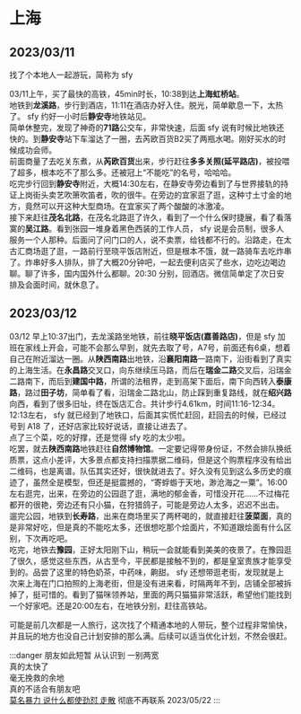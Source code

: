 # 上海

## 2023/03/11

找了个本地人一起游玩，简称为 sfy

03/11上午，买了最快的高铁，45min时长，10:38到达**上海虹桥站**。  
地铁到**龙溪路**，步行到酒店，11:11在酒店办好入住。脱光，简单歇息一下，太热了。 sfy 约好一小时后**静安寺**地铁站见。  
简单休整完，发现了神奇的**71路**公交车，非常快速，后面 sfy 说有时候比地铁还快的。到**静安寺**站下车溜达了一圈，去芮欧百货B2买了两瓶水喝。刚好买水的时候成功会师。  
前面商量了去吃关东煮，从**芮欧百货**出来，步行赶往**多多关照(延平路店)**，被投喂了超多，根本吃不了那么多。还被冠上“不能吃”的名号，哈哈哈。  
吃完步行回到**静安寺**附近，大概14:30左右，在静安寺旁边看到了与世界接轨的持证上岗街头卖艺吹箫吹笛者，吹的很牛。在旁边的宜家逛了逛，这种寸土寸金的地方，竟然可以开这种大型商场。在宜家买了两个酸酸的冰激凌。  
接下来赶往**茂名北路**，在茂名北路逛了许久，看到了一个什么保时捷展，看了看落寞的**吴江路**。看到张园一堆身着黑色西装的工作人员， sfy 说是会员制，很多人服务一个人那种。后面问了问门口的人，说不卖票，给钱都不行的。沿路走，在太古汇商场逛了逛，一路前行至晓平饭店附近，但是根本不饿，就一路骑车去吃炸串了。炸串好多人排队，排了大概20分钟吧，一起去便利店买了些水，边吃边喝边聊。聊了许多，国内国外什么都聊。20:30 分别，回酒店。微信简单定了次日安排及会面时间，就休息了。

## 2023/03/12

03/12 早上10:37出门，去龙溪路坐地铁，前往**晓平饭店(嘉善路店)**，但是 sfy 加班在家线上开会，可能不会那么早到，就先去取了号，A7号，前面还有6桌，想着自己在附近溜达一圈。从**陕西南路**出地铁，沿**襄阳南路**一路南下，沿街看到了真实的上海生活。在**永昌路**交叉口，向东继续压马路，而后在**瑞金二路**交叉后，沿瑞金二路南下，而后到**建国中路**，所谓的法租界，走到高架下面后，南下向西转入**泰康路**，路过**田子坊**，简单看了看，沿瑞金二路北山，防止踩到重复路线，就在**绍兴路**向西，看到了很多旧址，终在饭店汇合。共计步行4.61km，时间11:16-12:34。12:13左右， sfy 就已经到了地铁口，后面其实慌忙赶回，赶回去的时候，已经过号到 A18 了，还好店家比较好说话，直接让进去了。  
点了三个菜，吃的好撑，还是觉得 sfy 吃的太少啦。  
吃罢，就去**陕西南路**地铁赶往**自然博物馆**。一定要记得带身份证，不然会排队换纸质票，这点小差评，大多景点都支持扫描票据二维码，但是这个购票程序没有给出二维码，也是离谱。队伍其实还好，很快就进去了。好久没有见到这么多历史的痕迹了，虽然全是模型，但还是挺震撼的，“寄蜉蝣于天地，渺沧海之一粟”。16:00左右逛完，出来，在旁边的公园逛了逛，满地的郁金香，可惜没开花……不过梅花都开的很艳，旁边还有只小猫，在狩猎鸽子，可能是旁边人太多，迟迟不出击。  
遛完公园，地铁到**长寿路**，出来在商场里买了两杯喝的，就直接赶往**菠菜面**，真的是非常好吃，但是真的不能吃太多，还很想吃那个烩面片，不知道跟烩面有什么区别，下次再吃吧。  
吃完，地铁去**豫园**，正好太阳刚下山，稍玩一会就能看到美美的夜景了。在豫园逛了很久，感觉这些东西，从古至今，平民都是接触不到的，都是皇室贵族才能享受到的。品尝了这里的特色奶茶，中药味，齁甜。 sfy 还想带逛老街，发现就是上次来上海在门口拍照的上海老街，但是没有进来看，时隔两年不到，店铺全部被拆掉了，挺可惜的。看到了猫咪领养站，里面的两只猫猫非常活跃，希望他们能找到一个好家吧。还是20:00左右，在地铁分别，赶往高铁站。  

可能是前几次都是一人旅行，这次找了个精通本地的人带玩，整个过程非常愉快，并且玩的地方也没自己计划安排的那么满。后续可以适当优化计划，不然会很赶。

:::danger 朋友如此短暂
从认识到 一别两宽  
真的太快了  
毫无挽救的余地  
真的不适合有朋友吧  
[莫名暴力 说什么都使劲怼 走散](https://draugus.github.io/diary/2023/05/12) 彻底不再联系 2023/05/22
:::

